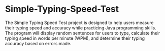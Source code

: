# Simple-Typing-Speed-Test
The Simple Typing Speed Test project is designed to help users measure their typing speed and accuracy  while practicing Java programming skills. The program will display random sentences for users to type,  calculate their typing speed in words per minute (WPM), and determine their typing accuracy based on  errors made.

